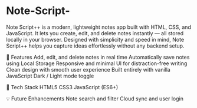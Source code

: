 # Note-Script-
Note Script++ is a modern, lightweight notes app built with HTML, CSS, and JavaScript. It lets you create, edit, and delete notes instantly — all stored locally in your browser. Designed with simplicity and speed in mind, Note Script++ helps you capture ideas effortlessly without any backend setup.

🚀 Features
Add, edit, and delete notes in real time
Automatically save notes using Local Storage
Responsive and minimal UI for distraction-free writing
Clean design with smooth user experience
Built entirely with vanilla JavaScript
Dark / Light mode toggle

🧩 Tech Stack
HTML5
CSS3
JavaScript (ES6+)

💡 Future Enhancements
Note search and filter
Cloud sync and user login

